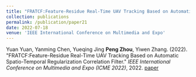 ```yaml
---
title: "FRATCF:Feature-Residue Real-Time UAV Tracking Based on Automatic Spatio-Temporal Regularization Correlation Filter"
collection: publications
permalink: /publication/paper21
date: 2022-07-18
venue: 'IEEE International Conference on Multimedia and Expo'
---
```

Yuan Yuan, Yanming Chen, Yueqing Jing **Peng Zhou**, Yiwen Zhang. (2022). &quot;FRATCF:Feature-Residue Real-Time UAV Tracking Based on Automatic Spatio-Temporal Regularization Correlation Filter.&quot; <i>IEEE International Conference on Multimedia and Expo (ICME 2022)</i>, 2022. [paper](http://Doctor-Nobody.github.io/papers/icme2022.pdf) 
